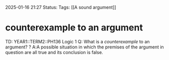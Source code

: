 2025-01-16 21:27
Status: 
Tags: [[A sound argument]]
# counterexample to an argument

TD: YEAR1::TERM2::PH136 Logic 1
Q: What is a _counterexample_ to an argument?
?
A:A possible situation in which the premises of the argument in question are all true and its conclusion is false.
<!--ID: 1737062999674-->
